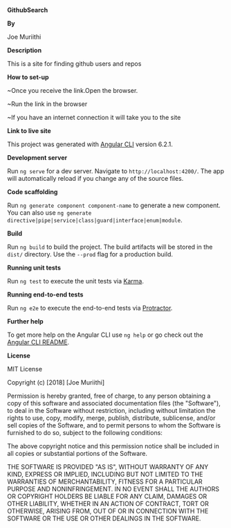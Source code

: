 **GithubSearch**

**By**

Joe Muriithi

**Description**

This is a site for finding github users and repos

**How to set-up**

~Once you receive the link.Open the browser.

~Run the link in the browser

~If you have an internet connection it will take you to the site

**Link to live site**




This project was generated with [Angular CLI](https://github.com/angular/angular-cli) version 6.2.1.

**Development server**

Run `ng serve` for a dev server. Navigate to `http://localhost:4200/`. The app will automatically reload if you change any of the source files.

**Code scaffolding**

Run `ng generate component component-name` to generate a new component. You can also use `ng generate directive|pipe|service|class|guard|interface|enum|module`.

**Build**

Run `ng build` to build the project. The build artifacts will be stored in the `dist/` directory. Use the `--prod` flag for a production build.

**Running unit tests**

Run `ng test` to execute the unit tests via [Karma](https://karma-runner.github.io).

**Running end-to-end tests**

Run `ng e2e` to execute the end-to-end tests via [Protractor](http://www.protractortest.org/).

**Further help**

To get more help on the Angular CLI use `ng help` or go check out the [Angular CLI README](https://github.com/angular/angular-cli/blob/master/README.md).

**License**

MIT License

Copyright (c) [2018] [Joe Muriithi]

Permission is hereby granted, free of charge, to any person obtaining a copy
of this software and associated documentation files (the "Software"), to deal
in the Software without restriction, including without limitation the rights
to use, copy, modify, merge, publish, distribute, sublicense, and/or sell
copies of the Software, and to permit persons to whom the Software is
furnished to do so, subject to the following conditions:

The above copyright notice and this permission notice shall be included in all
copies or substantial portions of the Software.

THE SOFTWARE IS PROVIDED "AS IS", WITHOUT WARRANTY OF ANY KIND, EXPRESS OR
IMPLIED, INCLUDING BUT NOT LIMITED TO THE WARRANTIES OF MERCHANTABILITY,
FITNESS FOR A PARTICULAR PURPOSE AND NONINFRINGEMENT. IN NO EVENT SHALL THE
AUTHORS OR COPYRIGHT HOLDERS BE LIABLE FOR ANY CLAIM, DAMAGES OR OTHER
LIABILITY, WHETHER IN AN ACTION OF CONTRACT, TORT OR OTHERWISE, ARISING FROM,
OUT OF OR IN CONNECTION WITH THE SOFTWARE OR THE USE OR OTHER DEALINGS IN THE
SOFTWARE.